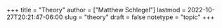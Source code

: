 +++
title = "Theory"
author = ["Matthew Schlegel"]
lastmod = 2022-10-27T20:21:47-06:00
slug = "theory"
draft = false
notetype = "topic"
+++
